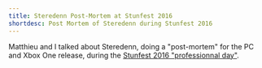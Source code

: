 ```yaml
---
title: Steredenn Post-Mortem at Stunfest 2016
shortdesc: Post Mortem of Steredenn during Stunfest 2016
---
```


Matthieu and I talked about Steredenn, doing a "post-mortem" for the PC and Xbox One release, during the [Stunfest 2016 "professionnal day"](http://www.atlangames.com/actualites/evenement/stunfest-2016-indie-games/).
